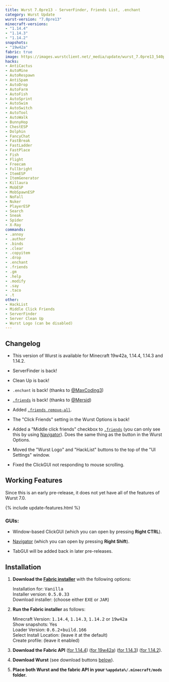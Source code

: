 ```yaml
---
title: Wurst 7.0pre13 - ServerFinder, Friends List, .enchant
category: Wurst Update
wurst-version: "7.0pre13"
minecraft-versions:
- "1.14.4"
- "1.14.3"
- "1.14.2"
snapshots:
- "19w42a"
fabric: true
image: https://images.wurstclient.net/_media/update/wurst_7.0pre13_540p.webp
hacks:
- AntiCactus
- AutoMine
- AutoRespawn
- AntiSpam
- AutoDrop
- AutoFarm
- AutoFish
- AutoSprint
- AutoSwim
- AutoSwitch
- AutoTool
- AutoWalk
- BunnyHop
- ChestESP
- Dolphin
- FancyChat
- FastBreak
- FastLadder
- FastPlace
- Fish
- Flight
- Freecam
- Fullbright
- ItemESP
- ItemGenerator
- Killaura
- MobESP
- MobSpawnESP
- NoFall
- Nuker
- PlayerESP
- Search
- Sneak
- Spider
- X-Ray
commands:
- .annoy
- .author
- .binds
- .clear
- .copyitem
- .drop
- .enchant
- .friends
- .gm
- .help
- .modify
- .say
- .taco
- .t
other:
- HackList
- Middle Click Friends
- ServerFinder
- Server Clean Up
- Wurst Logo (can be disabled)
---
```

## Changelog

- This version of Wurst is available for Minecraft 19w42a, 1.14.4, 1.14.3 and 1.14.2.

- ServerFinder is back!

- Clean Up is back!

- `.enchant` is back! (thanks to <a href="https://github.com/MaxCoding3" target="_blank" rel="nofollow">@MaxCoding3</a>)

- [`.friends`](https://wurst.wiki/cmd/friends) is back! (thanks to <a href="https://github.com/Mersid" target="_blank" rel="nofollow">@Mersid</a>)

- Added [`.friends remove-all`](https://wurst.wiki/cmd/friends).

- The "Click Friends" setting in the Wurst Options is back!

- Added a "Middle click friends" checkbox to [`.friends`](https://wurst.wiki/cmd/friends) (you can only see this by using [Navigator](https://wurst.wiki/navigator)). Does the same thing as the button in the Wurst Options.

- Moved the "Wurst Logo" and "HackList" buttons to the top of the "UI Settings" window.

- Fixed the ClickGUI not responding to mouse scrolling.

## Working Features

Since this is an early pre-release, it does not yet have all of the features of Wurst 7.0.

{% include update-features.html %}

### GUIs:

- Window-based ClickGUI (which you can open by pressing **Right CTRL**).

- [Navigator](https://wurst.wiki/navigator) (which you can open by pressing **Right Shift**).

- TabGUI will be added back in later pre-releases.

## Installation

1. **Download the <a href="https://fabricmc.net/use/installer/" target="_blank" rel="nofollow">Fabric installer</a>** with the following options:

   Installation for: <kbd>Vanilla</kbd>  
   Installer version: <kbd>0.5.0.33</kbd>  
   Download installer: (choose either <kbd>EXE</kbd> or <kbd>JAR</kbd>)

1. **Run the Fabric installer** as follows:

   Minecraft Version: <kbd>1.14.4</kbd>, <kbd>1.14.3</kbd>, <kbd>1.14.2</kbd> or <kbd>19w42a</kbd>  
   Show snapshots: Yes  
   Loader Version: <kbd>0.6.2+build.166</kbd>  
   Select Install Location: (leave it at the default)  
   Create profile: (leave it enabled)

1. **Download the Fabric API** (<a href="https://www.curseforge.com/minecraft/mc-mods/fabric-api/download/2810785" target="_blank" rel="nofollow">for 1.14.4</a>) (<a href="https://www.curseforge.com/minecraft/mc-mods/fabric-api/download/2810786" target="_blank" rel="nofollow">for 19w42a</a>) (<a href="https://www.curseforge.com/minecraft/mc-mods/fabric-api/download/2742310" target="_blank" rel="nofollow">for 1.14.3</a>) (<a href="https://www.curseforge.com/minecraft/mc-mods/fabric-api/download/2720368" target="_blank" rel="nofollow">for 1.14.2</a>).

1. **Download Wurst** (see download buttons [below](#downloads)).

1. **Place both Wurst and the fabric API in your `%appdata%/.minecraft/mods` folder.**
